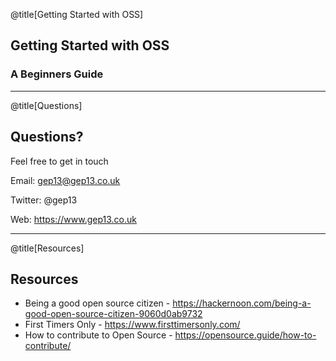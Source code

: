 @title[Getting Started with OSS]

## Getting Started with OSS
### A Beginners Guide

---

@title[Questions]
## Questions?

Feel free to get in touch

Email: gep13@gep13.co.uk

Twitter: @gep13

Web: https://www.gep13.co.uk

---

@title[Resources]
## Resources

* Being a good open source citizen - https://hackernoon.com/being-a-good-open-source-citizen-9060d0ab9732
* First Timers Only - https://www.firsttimersonly.com/
* How to contribute to Open Source - https://opensource.guide/how-to-contribute/
